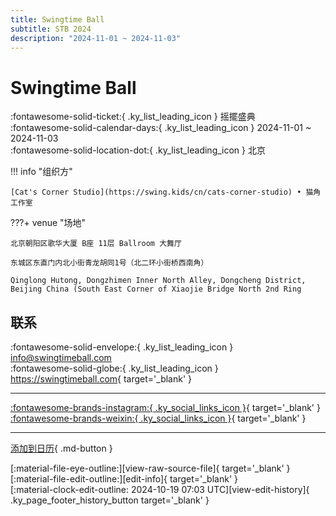 ```yaml
---
title: Swingtime Ball
subtitle: STB 2024
description: "2024-11-01 ~ 2024-11-03"
---
```


# Swingtime Ball 

:fontawesome-solid-ticket:{ .ky_list_leading_icon } 摇擺盛典  
:fontawesome-solid-calendar-days:{ .ky_list_leading_icon } 2024-11-01 ~ 2024-11-03  
:fontawesome-solid-location-dot:{ .ky_list_leading_icon } 北京  

!!! info "组织方"

    [Cat's Corner Studio](https://swing.kids/cn/cats-corner-studio) • 猫角工作室  

???+ venue "场地"

    北京朝阳区歌华大厦 B座 11层 Ballroom 大舞厅  
    东城区东直门内北小街青龙胡同1号（北二环小街桥西南角）  
      
    Qinglong Hutong, Dongzhimen Inner North Alley, Dongcheng District, Beijing China (South East Corner of Xiaojie Bridge North 2nd Ring  

## 联系

:fontawesome-solid-envelope:{ .ky_list_leading_icon } <info@swingtimeball.com>  
:fontawesome-solid-globe:{ .ky_list_leading_icon } <https://swingtimeball.com>{ target='_blank' }  

---

 [:fontawesome-brands-instagram:{ .ky_social_links_icon }](https://instagram.com/swingtime_ball){ target='_blank' } [:fontawesome-brands-weixin:{ .ky_social_links_icon }](https://mp.weixin.qq.com/s/goSDq9n_w96ZmGgoJltPGA){ target='_blank' }

---

[添加到日历](https://swing.news/ics/zh-Hans/2024/cn/swingtime-ball-2024.ics){ .md-button }

<div class="ky_page_footer" markdown>
<div class="ky_page_footer_trailing" markdown="span">
[:material-file-eye-outline:][view-raw-source-file]{ target='_blank' }
[:material-file-edit-outline:][edit-info]{ target='_blank' }
</div>
<div class="ky_page_footer_leading" markdown="span">
[:material-clock-edit-outline: 2024-10-19 07:03 UTC][view-edit-history]{ .ky_page_footer_history_button target='_blank' }
</div>
</div>

[view-raw-source-file]: https://github.com/swingdance/events/blob/main/2024/cn/swingtime-ball-2024.json "查看原始源文件"
[edit-info]: https://github.com/swingdance/events/issues/new?assignees=&labels=update+event&projects=&template=03-update_entity.yml&title=%5B2024%2Fcn%5D%20Swingtime%20Ball&region=cn&year=2024&id=swingtime-ball-2024&name=Swingtime%20Ball&org_id=cats-corner-studio "编辑信息"

[view-edit-history]: https://github.com/swingdance/events/commits/main/2024/cn/swingtime-ball-2024.json "查看编辑历史"
